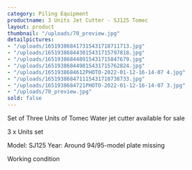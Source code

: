 ```yaml
---
category: Piling Equipment
productname: 3 Units Jet Cutter - SJ125 Tomec
layout: product
thumbnail: "/uploads/70_preview.jpg"
detailpictures:
- "/uploads/165193868417315431718711713.jpg"
- "/uploads/165193868443015431715797818.jpg"
- "/uploads/165193868448915431715847679.jpg"
- "/uploads/165193868449815431715762824.jpg"
- "/uploads/1651938684612PHOTO-2022-01-12-16-14-07 4.jpg"
- "/uploads/165193868471115431718738733.jpg"
- "/uploads/1651938684721PHOTO-2022-01-12-16-14-07 3.jpg"
- "/uploads/70_preview.jpg"
sold: false
---
```


Set of Three&nbsp;Units of Tomec Water jet cutter&nbsp;available for sale

3 x Units set

Model:&nbsp;SJ125 Year: Around 94/95-model plate missing

Working condition



